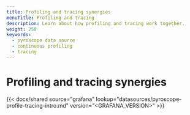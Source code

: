 ```yaml
---
title: Profiling and tracing synergies
menuTitle: Profiling and tracing
description: Learn about how profiling and tracing work together.
weight: 250
keywords:
  - pyroscope data source
  - continuous profiling
  - tracing
---
```


# Profiling and tracing synergies

[//]: # 'Shared content for Trace to profiles in the Pyroscope data source'

{{< docs/shared source="grafana" lookup="datasources/pyroscope-profile-tracing-intro.md" version="<GRAFANA_VERSION>" >}}
